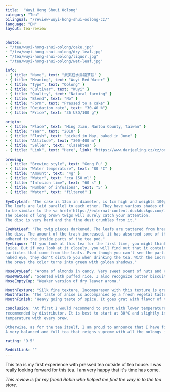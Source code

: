 ```yaml
---
title:  "Wuyi Hong Shoui Oolong"
category: "Tea"
bilingual: "/review-wuyi-hong-shui-oolong-cz/"
language: "EN"
layout: tea-review


photos:
- "/tea/wuyi-hong-shui-oolong/cake.jpg"
- "/tea/wuyi-hong-shui-oolong/dry-leaf.jpg"
- "/tea/wuyi-hong-shui-oolong/liquor.jpg"
- "/tea/wuyi-hong-shui-oolong/wet-leaf.jpg"

info:
- { title: "Name", text: "武夷紅水烏龍茶餅" }
- { title: "Meaning", text: "Wuyi Red Water" }
- { title: "Type", text: "Oolong" }
- { title: "Cultivar", text: "Wuyi" }
- { title: "Quality", text: "Natural farming" }
- { title: "Blend", text: "No" }
- { title: "Form", text: "Pressed to a cake" }
- { title: "Oxidation rate", text: "30-40 %"}
- { title: "Price", text: "36 USD/100 g"}

origin:
- { title: "Place", text: "Ming Jian, Nantou County, Taiwan" }
- { title: "Year", text: "2018" }
- { title: "Flush", text: "picked in May, baked in June" }
- { title: "Altitude", text: "300-400 m" }
- { title: "Seller", text: "Klasektea" }
- { title: "Link", text: "Here", link: "https://www.darjeeling.cz/cz/oolong/wuyi-hong-shui-oolong-tea-cake-1841" }

brewing:
- { title: "Brewing style", text: "Gong Fu" }
- { title: "Water temperature", text: "80 °C" }
- { title: "Amount", text: "4g" }
- { title: "Water", text: "cca 150 ml" }
- { title: "Infusion time", text: "60 s" }
- { title: "Number of infusions", text: "5" }
- { title: "Water", text: "filtered" }

EyeDryLeaf: "The cake is 13cm in diameter, is 1cm high and weights 100g. 
The leafs are laid parallel to each other. They have various shades of green and seem 
to be similar to the <a href='https://external-content.duckduckgo.com/iu/?u=https%3A%2F%2Fi.ytimg.com%2Fvi%2F-wr7YQE1mgU%2Fhqdefault.jpg&f=1&nofb=1'>pattern 95 used by the Czech army</a>. 
The pieces of long brown twigs will surely catch your attention. 
The disc is very hard and the fine dust crumbles from it."

EyeWetLeaf: "The twig pieces darkened. The leafs are tattered from breaking off of 
the disc. The amount of the trash increased, it has absorbed some of the water and 
adhered to the inside parts of the tea pod."
EyeLiquor: "If you look at this tea for the first time, you might think it is an apple 
juice. But if you look at it closely, you will find out that it contains small 
particles that come from the leafs. Even though you can't see the particles with your 
naked eye, they don't disturb you when drinking the tea. With the increasing number of 
the brews the color turns into green with golden shadows."

NoseDryLeaf: "Aroma of almonds in candy. Very sweet scent of nuts and caramel."
NoseWetLeaf: "Scented with puffed rice. I also recognize butter biscuits."
NoseEmptyCup: "Weaker version of dry leaver aroma."

MouthTexture: "Silk fine texture. Incomparason with this texture is graphen ..."
MouthTaste: "The taste of anise is accompanied by a fresh vegetal taste, typical of Taiwanese oolongs. The taste is very full and strong. At the same time, it does not contain any bitterness."
MouthFinish: "Heavy going taste of spice. It goes grat with flavor of the brew."

conclusion: "At first I would recommend to start with lower temperatures than is 
recommended by distributor. It is best to start at 80°C and slightly increase 
temperature with every brew.

Otherwise, as for the tea itself, I am proud to announce that I have found a tea gem. 
A very balanced and full tea that reigns supreme with all the oolongs in my tea box."

rating: "9.5"

RedditLink: ""
---
```


This tea is my first experience with pressed tea outside of tea house. I was really 
looking forward for this tea. I am very happy that it's time has come.

_This review is for my friend Robin who helped me find the way in to the tea store._

